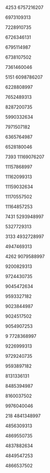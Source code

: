 4253
6757216207

6973109313

7228910735

6726346131

6795114987

6738107502

7361460046


5151
6098786207

6228808997

7652489313

8287200735

5990332634

7971507182

6365764987

6528180046


7393
11169076207

11157868997

11162099313

11159032634

11170557502

11164857253


7431
5293948997

5327729313


3133
4932728997

4947469313


4262
9079588997

9200829313

9724430735

9045472634

9593327182

9023844987

9024517502

9054907253

9
7728368997

9226999313

9729240735

9593897182

8131336131

8485394987

8160037502

9976040046

218
4841348997

4856309313

4869550735

4837882634

4849547253

4866537502
